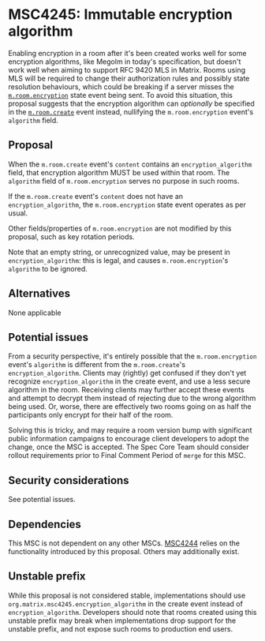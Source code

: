 # MSC4245: Immutable encryption algorithm

Enabling encryption in a room after it's been created works well for some encryption algorithms,
like Megolm in today's specification, but doesn't work well when aiming to support RFC 9420 MLS in
Matrix. Rooms using MLS will be required to change their authorization rules and possibly state
resolution behaviours, which could be breaking if a server misses the [`m.room.encryption`](https://spec.matrix.org/v1.13/client-server-api/#mroomencryption)
state event being sent. To avoid this situation, this proposal suggests that the encryption algorithm
can *optionally* be specified in the [`m.room.create`](https://spec.matrix.org/v1.13/client-server-api/#mroomcreate)
event instead, nullifying the `m.room.encryption` event's `algorithm` field.


## Proposal

When the `m.room.create` event's `content` contains an `encryption_algorithm` field, that encryption
algorithm MUST be used within that room. The `algorithm` field of `m.room.encryption` serves no purpose
in such rooms.

If the `m.room.create` event's `content` does not have an `encryption_algorithm`, the `m.room.encryption`
state event operates as per usual.

Other fields/properties of `m.room.encryption` are not modified by this proposal, such as key rotation
periods.

Note that an empty string, or unrecognized value, may be present in `encryption_algorithm`: this is
legal, and causes `m.room.encryption`'s `algorithm` to be ignored.


## Alternatives

None applicable


## Potential issues

From a security perspective, it's entirely possible that the `m.room.encryption` event's `algorithm`
is different from the `m.room.create`'s `encryption_algorithm`. Clients may (rightly) get confused
if they don't yet recognize `encryption_algorithm` in the create event, and use a less secure algorithm
in the room. Receiving clients may further accept these events and attempt to decrypt them instead
of rejecting due to the wrong algorithm being used. Or, worse, there are effectively two rooms going
on as half the participants only encrypt for their half of the room.

Solving this is tricky, and may require a room version bump with significant public information
campaigns to encourage client developers to adopt the change, once the MSC is accepted. The Spec Core
Team should consider rollout requirements prior to Final Comment Period of `merge` for this MSC.


## Security considerations

See potential issues.


## Dependencies

This MSC is not dependent on any other MSCs. [MSC4244](https://github.com/matrix-org/matrix-spec-proposals/pull/4244)
relies on the functionality introduced by this proposal. Others may additionally exist.


## Unstable prefix

While this proposal is not considered stable, implementations should use `org.matrix.msc4245.encryption_algorithm`
in the create event instead of `encryption_algorithm`. Developers should note that rooms created
using this unstable prefix may break when implementations drop support for the unstable prefix,
and not expose such rooms to production end users.
